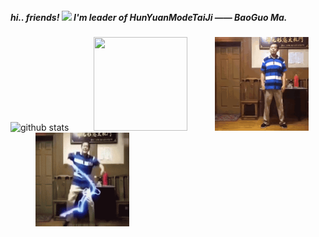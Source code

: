 ##### hi.. friends! <img src="https://media.giphy.com/media/hvRJCLFzcasrR4ia7z/giphy.gif" width="25px"> I'm leader of HunYuanModeTaiJi —— BaoGuo Ma.
![github stats](https://github-readme-stats.vercel.app/api?username=Kingbultsea&show_icons=true&hide_rank=true&hide_border=true)<img src="https://github.com/Kingbultsea/Kingbultsea/blob/master/mbg3.gif" style="margin-left: 40px" width = "150" height = "150" alt=""/>
<img src="https://github.com/Kingbultsea/Kingbultsea/blob/master/mbg2.gif" style="margin-left: 40px" width = "150" height = "150" alt=""/> <img src="https://github.com/Kingbultsea/Kingbultsea/blob/master/sdb.gif" style="margin-left: 40px" width = "150" height = "150" alt=""/>
